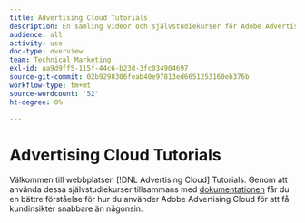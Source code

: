 ```yaml
---
title: Advertising Cloud Tutorials
description: En samling videor och självstudiekurser för Adobe Advertising Cloud.
audience: all
activity: use
doc-type: overview
team: Technical Marketing
exl-id: aa9d9ff5-115f-44c6-b23d-3fc034904697
source-git-commit: 02b9298306feab40e97813ed6651253160eb376b
workflow-type: tm+mt
source-wordcount: '52'
ht-degree: 0%

---
```


# Advertising Cloud Tutorials

Välkommen till webbplatsen [!DNL Advertising Cloud] Tutorials. Genom att använda dessa självstudiekurser tillsammans med [dokumentationen](https://helpx.adobe.com/support/advertising-cloud.html) får du en bättre förståelse för hur du använder Adobe Advertising Cloud för att få kundinsikter snabbare än någonsin.

<!--
See other -learn tutorials landing pages to get ideas for additional content
-->
